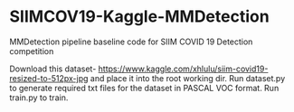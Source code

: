 # SIIMCOV19-Kaggle-MMDetection
MMDetection pipeline baseline code for SIIM COVID 19 Detection competition


Download this dataset-  https://www.kaggle.com/xhlulu/siim-covid19-resized-to-512px-jpg
and place it into the root working dir. 
Run dataset.py to generate required txt files for the dataset in PASCAL VOC format.
Run train.py to train.
